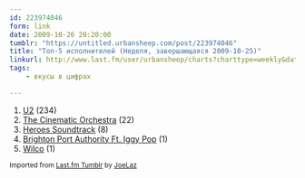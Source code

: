 ```yaml
---
id: 223974046
form: link
date: 2009-10-26 20:20:00
tumblr: "https://untitled.urbansheep.com/post/223974046"
title: "Топ-5 исполнителей (Неделя, завершающаяся 2009-10-25)"
linkurl: http://www.last.fm/user/urbansheep/charts?charttype=weekly&date_to=1256472000
tags:
    - вкусы в цифрах

---
```

<ol><li>
<a rel="nofollow" target="_blank" href="http://www.last.fm/music/U2">U2</a>&nbsp;(234)</li>
<li>
<a rel="nofollow" target="_blank" href="http://www.last.fm/music/The+Cinematic+Orchestra">The Cinematic Orchestra</a>&nbsp;(22)</li>
<li>
<a rel="nofollow" target="_blank" href="http://www.last.fm/music/Heroes+Soundtrack">Heroes Soundtrack</a>&nbsp;(8)</li>
<li>
<a rel="nofollow" target="_blank" href="http://www.last.fm/music/Brighton+Port+Authority+Ft.+Iggy+Pop">Brighton Port Authority Ft. Iggy Pop</a>&nbsp;(1)</li>
<li>
<a rel="nofollow" target="_blank" href="http://www.last.fm/music/Wilco">Wilco</a>&nbsp;(1)</li>
</ol><p><small>Imported from <a rel="nofollow" target="_blank" href="http://joelaz.com/post/23488847/last-fm-tumblr-weekly-top-artists">Last.fm Tumblr</a> by <a rel="nofollow" target="_blank" href="http://joelaz.com">JoeLaz</a></small></p>
